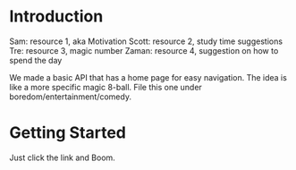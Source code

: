 # Introduction 
Sam: resource 1, aka Motivation
Scott: resource 2, study time suggestions
Tre: resource 3, magic number
Zaman: resource 4, suggestion on how to spend the day

We made a basic API that has a home page for easy navigation. The idea is like a more specific magic 8-ball. File this one under boredom/entertainment/comedy.

# Getting Started
Just click the link and Boom.